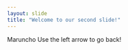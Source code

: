 ```yaml
---
layout: slide
title: "Welcome to our second slide!"
---
```

Maruncho
Use the left arrow to go back!
